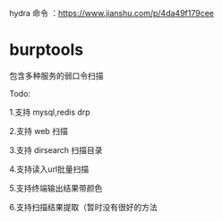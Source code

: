 hydra 命令 ：https://www.jianshu.com/p/4da49f179cee

# burptools
包含多种服务的弱口令扫描

Todo:

  1.支持 mysql,redis drp 
  
  2.支持 web 扫描
  
  3.支持 dirsearch 扫描目录
  
  4.支持读入url批量扫描
  
  5.支持终端输出结果带颜色
  
  6.支持扫描结果提取（暂时没有很好的方法
  
